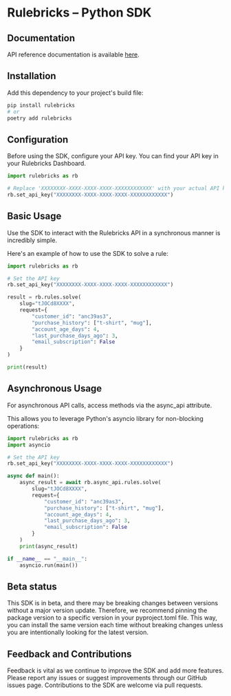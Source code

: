 # Rulebricks – Python SDK

## Documentation

API reference documentation is available [here](https://rulebricks.com/docs).

## Installation

Add this dependency to your project's build file:

```bash
pip install rulebricks
# or
poetry add rulebricks
```

## Configuration

Before using the SDK, configure your API key. You can find your API key in your Rulebricks Dashboard.

```python
import rulebricks as rb

# Replace 'XXXXXXXX-XXXX-XXXX-XXXX-XXXXXXXXXXXX' with your actual API key
rb.set_api_key("XXXXXXXX-XXXX-XXXX-XXXX-XXXXXXXXXXXX")
```

## Basic Usage

Use the SDK to interact with the Rulebricks API in a synchronous manner is incredibly simple.

Here's an example of how to use the SDK to solve a rule:

```python
import rulebricks as rb

# Set the API key
rb.set_api_key("XXXXXXXX-XXXX-XXXX-XXXX-XXXXXXXXXXXX")

result = rb.rules.solve(
    slug="tJOCd8XXXX",
    request={
        "customer_id": "anc39as3",
        "purchase_history": ["t-shirt", "mug"],
        "account_age_days": 4,
        "last_purchase_days_ago": 3,
        "email_subscription": False
    }
)

print(result)
```

## Asynchronous Usage

For asynchronous API calls, access methods via the async_api attribute.

This allows you to leverage Python's asyncio library for non-blocking operations:

```python
import rulebricks as rb
import asyncio

# Set the API key
rb.set_api_key("XXXXXXXX-XXXX-XXXX-XXXX-XXXXXXXXXXXX")

async def main():
    async_result = await rb.async_api.rules.solve(
        slug="tJOCd8XXXX",
        request={
            "customer_id": "anc39as3",
            "purchase_history": ["t-shirt", "mug"],
            "account_age_days": 4,
            "last_purchase_days_ago": 3,
            "email_subscription": False
        }
    )
    print(async_result)

if __name__ == "__main__":
    asyncio.run(main())
```

## Beta status

This SDK is in beta, and there may be breaking changes between versions without a major version update. Therefore, we recommend pinning the package version to a specific version in your pyproject.toml file. This way, you can install the same version each time without breaking changes unless you are intentionally looking for the latest version.

## Feedback and Contributions

Feedback is vital as we continue to improve the SDK and add more features. Please report any issues or suggest improvements through our GitHub issues page. Contributions to the SDK are welcome via pull requests.
